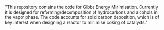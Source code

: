 "This repository contains the code for Gibbs Energy Minimisation.
Currently it is designed for reforming/decomposition of hydrocarbons and 
alcohols in the vapor phase. The code accounts for solid carbon deposition, 
which is of key interest when designing a reactor to minimise coking of 
catalysts." 
